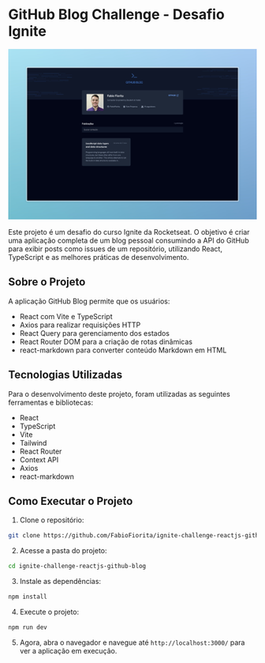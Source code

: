# GitHub Blog Challenge - Desafio Ignite

![GitHub Blog](./assets/banner.jpeg)

Este projeto é um desafio do curso Ignite da Rocketseat. O objetivo é criar uma aplicação completa de um blog pessoal consumindo a API do GitHub para exibir posts como issues de um repositório, utilizando React, TypeScript e as melhores práticas de desenvolvimento.

## Sobre o Projeto

A aplicação GitHub Blog permite que os usuários:

- React com Vite e TypeScript
- Axios para realizar requisições HTTP
- React Query para gerenciamento dos estados
- React Router DOM para a criação de rotas dinâmicas
- react-markdown para converter conteúdo Markdown em HTML

## Tecnologias Utilizadas

Para o desenvolvimento deste projeto, foram utilizadas as seguintes ferramentas e bibliotecas:

- React
- TypeScript
- Vite
- Tailwind
- React Router
- Context API
- Axios
- react-markdown

## Como Executar o Projeto

1. Clone o repositório:
```bash
git clone https://github.com/FabioFiorita/ignite-challenge-reactjs-github-blog.git
```

2. Acesse a pasta do projeto:
```bash
cd ignite-challenge-reactjs-github-blog
```

3. Instale as dependências:
```bash
npm install
```

4. Execute o projeto:
```bash
npm run dev
```

5. Agora, abra o navegador e navegue até ```http://localhost:3000/``` para ver a aplicação em execução.